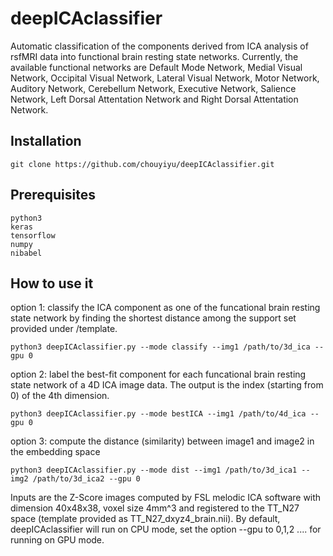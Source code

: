 # deepICAclassifier
Automatic classification of the components derived from ICA analysis of rsfMRI data into functional brain resting state networks. Currently, the available functional networks are Default Mode Network, Medial Visual Network, Occipital Visual Network, Lateral Visual Network, Motor Network, Auditory Network, Cerebellum Network, Executive Network, Salience Network, Left Dorsal Attentation Network and Right Dorsal Attentation Network.
## Installation
```
git clone https://github.com/chouyiyu/deepICAclassifier.git
```
## Prerequisites
```
python3
keras
tensorflow
numpy
nibabel
```
## How to use it
option 1: classify the ICA component as one of the funcational brain resting state network by finding the shortest distance among the support set provided under /template.  
```
python3 deepICAclassifier.py --mode classify --img1 /path/to/3d_ica --gpu 0

```
option 2: label the best-fit component for each funcational brain resting state network of a 4D ICA image data. The output is the index (starting from 0) of the 4th dimension.
```
python3 deepICAclassifier.py --mode bestICA --img1 /path/to/4d_ica --gpu 0

```
option 3: compute the distance (similarity) between image1 and image2 in the embedding space
```
python3 deepICAclassifier.py --mode dist --img1 /path/to/3d_ica1 --img2 /path/to/3d_ica2 --gpu 0 
```
Inputs are the Z-Score images computed by FSL melodic ICA software with dimension 40x48x38, voxel size 4mm^3 and registered to the TT_N27 space (template provided as TT_N27_dxyz4_brain.nii). By default, deepICAclassifier will run on CPU mode, set the option --gpu to 0,1,2 .... for running on GPU mode. 
#

